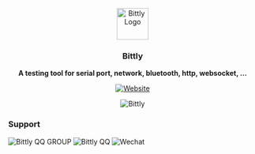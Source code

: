 <div align="center">
  <a href="https://bittly.sigechen.com?from=github"
  ><img src="https://res.bittly.sigechen.com/img/logo.png" alt="Bittly Logo" height="64"/></a>
  <br/>
  <p><h3><b>Bittly</b></h3></p>
  <p><b>A testing tool for serial port, network, bluetooth, http, websocket, ... </b></p>
  
  [![Website](https://img.shields.io/website?url=https%3A%2F%2Fbittly.sigechen.com)](https://bittly.sigechen.com?from=github)
  
  <img src="https://res.bittly.sigechen.com/images/bittly-2.gif" alt="Bittly"/>
</div>

### Support 
![Bittly QQ GROUP](https://img.shields.io/badge/QQ%20Group-1014521818-blue)
![Bittly QQ](https://img.shields.io/badge/QQ-568109749-black)
![Wechat](https://img.shields.io/badge/Wechat-sige--5193-brightgreen)
